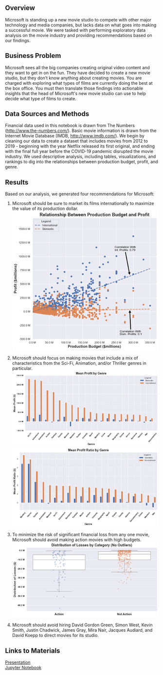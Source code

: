 ## Overview

Microsoft is standing up a new movie studio to compete with other major technology and media companies, but lacks data on what goes into making a successful movie. We were tasked with performing exploratory data analysis on the movie industry and providing recommendations based on our findings.


## Business Problem

Microsoft sees all the big companies creating original video content and they want to get in on the fun. They have decided to create a new movie studio, but they don’t know anything about creating movies. You are charged with exploring what types of films are currently doing the best at the box office. You must then translate those findings into actionable insights that the head of Microsoft's new movie studio can use to help decide what type of films to create.

## Data Sources and Methods

Financial data used in this notebook is drawn from The Numbers (http://www.the-numbers.com/). Basic movie information is drawn from the Internet Movie Database (IMDB, http://www.imdb.com/). We begin by cleaning our data to create a dataset that includes movies from 2012 to 2019 - beginning with the year Netflix released its first original, and ending with the final full year before the COVID-19 pandemic disrupted the movie industry. We used descriptive analysis, including tables, visualizations, and rankings to dig into the relationships between production budget, profit, and genre.

## Results

Based on our analysis, we generated four recommendations for Microsoft:
1. Microsoft should be sure to market its films internationally to maximize the value of its production dollar.
![profit_production_correlations](Images/prodbudget_profit_scatter.png)

2. Microsoft should focus on making movies that include a mix of characteristics from the Sci-Fi, Animation, and/or Thriller genres in particular.
![profits_by_genre](Images/profit_genre.png)
![profit_ratio_by_genre](Images/profitratio_genre.png)

3. To minimize the risk of significant financial loss from any one movie, Microsoft should avoid making action movies with high budgets.
![losses_by_category](Images/losses_by_cat.png)

4. Microsoft should avoid hiring David Gordon Green, Simon West, Kevin Smith, Justin Chadwick, James Gray, Mira Nair, Jacques Audiard, and David Koepp to direct movies for its studio.

## Links to Materials
[Presentation](Microsoft_Movie_Studio_Recommendations_Flatiron_Phase1_Project.pptx)  
[Jupyter Notebook](Microsoft_Recs_Work.ipynb)

